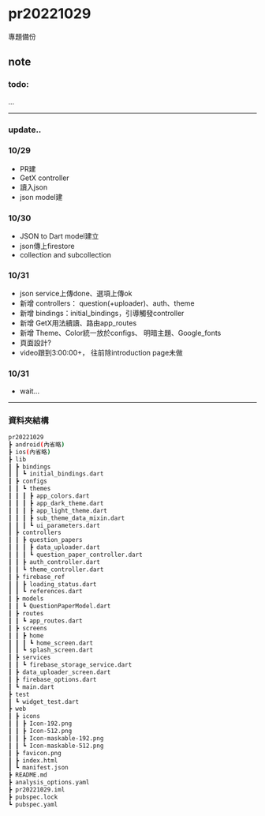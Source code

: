 # pr20221029

專題備份
## note
### todo:
...

---

### update..
### 10/29

* PR建
* GetX controller
* 讀入json
* json model建

### 10/30

* JSON to Dart model建立
* json傳上firestore
* collection and subcollection

### 10/31

* json service上傳done、選項上傳ok
* 新增 controllers： question(+uploader)、auth、theme
* 新增 bindings：initial_bindings，引導觸發controller
* 新增 GetX用法續讀、路由app_routes
* 新增 Theme、Color統一放於configs、 明暗主題、Google_fonts
* 頁面設計?
* video跟到3:00:00+， 往前除introduction page未做

### 10/31

* wait...

---

### 資料夾結構

```bash
pr20221029
┣ android(內省略)
┣ ios(內省略)
┣ lib
┃ ┣ bindings
┃ ┃ ┗ initial_bindings.dart
┃ ┣ configs
┃ ┃ ┗ themes
┃ ┃ ┃ ┣ app_colors.dart
┃ ┃ ┃ ┣ app_dark_theme.dart
┃ ┃ ┃ ┣ app_light_theme.dart
┃ ┃ ┃ ┣ sub_theme_data_mixin.dart
┃ ┃ ┃ ┗ ui_parameters.dart
┃ ┣ controllers
┃ ┃ ┣ question_papers
┃ ┃ ┃ ┣ data_uploader.dart
┃ ┃ ┃ ┗ question_paper_controller.dart
┃ ┃ ┣ auth_controller.dart
┃ ┃ ┗ theme_controller.dart
┃ ┣ firebase_ref
┃ ┃ ┣ loading_status.dart
┃ ┃ ┗ references.dart
┃ ┣ models
┃ ┃ ┗ QuestionPaperModel.dart
┃ ┣ routes
┃ ┃ ┗ app_routes.dart
┃ ┣ screens
┃ ┃ ┣ home
┃ ┃ ┃ ┗ home_screen.dart
┃ ┃ ┗ splash_screen.dart
┃ ┣ services
┃ ┃ ┗ firebase_storage_service.dart
┃ ┣ data_uploader_screen.dart
┃ ┣ firebase_options.dart
┃ ┗ main.dart
┣ test
┃ ┗ widget_test.dart
┣ web
┃ ┣ icons
┃ ┃ ┣ Icon-192.png
┃ ┃ ┣ Icon-512.png
┃ ┃ ┣ Icon-maskable-192.png
┃ ┃ ┗ Icon-maskable-512.png
┃ ┣ favicon.png
┃ ┣ index.html
┃ ┗ manifest.json
┣ README.md
┣ analysis_options.yaml
┣ pr20221029.iml
┣ pubspec.lock
┗ pubspec.yaml
```